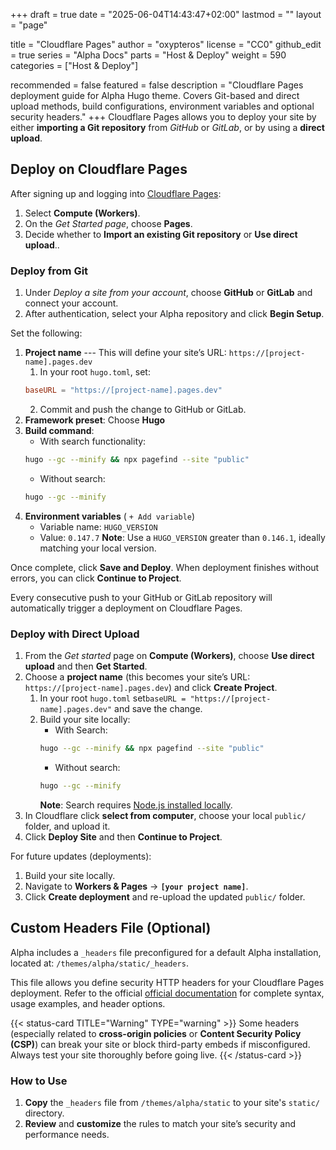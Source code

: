+++
draft = true
date = "2025-06-04T14:43:47+02:00"
lastmod = ""
layout = "page"

title = "Cloudflare Pages"
author = "oxypteros"
license = "CC0"
github_edit = true
series = "Alpha Docs"
  parts = "Host & Deploy"
  weight = 590
categories = ["Host & Deploy"]

recommended = false
featured = false
description = "Cloudflare Pages deployment guide for Alpha Hugo theme. Covers Git-based and direct upload methods, build configurations, environment variables and optional security headers."
+++
Cloudflare Pages allows you to deploy your site by either **importing a Git repository** from *GitHub* or *GitLab*, or by using a **direct upload**.

## Deploy on Cloudflare Pages
After signing up and logging into [Cloudflare Pages](https://pages.cloudflare.com/):

1. Select **Compute (Workers)**.
2. On the *Get Started page*, choose **Pages**.
3. Decide whether to **Import an existing Git repository** or **Use direct upload**..

### Deploy from Git
1. Under *Deploy a site from your account*, choose **GitHub** or **GitLab** and connect your account.
2. After authentication, select your Alpha repository and click **Begin Setup**.

Set the following:
1. **Project name** --- This will define your site’s URL: `https://[project-name].pages.dev`
    1. In your root `hugo.toml`, set: 
      ```toml
      baseURL = "https://[project-name].pages.dev"
      ```
    2. Commit and push the change to GitHub or GitLab.
2. **Framework preset**: Choose **Hugo**
3. **Build command**:
    - With search functionality: 
    ```bash
    hugo --gc --minify && npx pagefind --site "public"
    ```
    - Without search: 
    ```bash
    hugo --gc --minify
    ```
4. **Environment variables** ( `+ Add variable`)
    - Variable name: `HUGO_VERSION`
    - Value: `0.147.7`
    **Note**: Use a `HUGO_VERSION` greater than `0.146.1`, ideally matching your local version.

Once complete, click **Save and Deploy**. 
When deployment finishes without errors, you can click **Continue to Project**.

Every consecutive push to your GitHub or GitLab repository will automatically trigger a deployment on Cloudflare Pages.

### Deploy with Direct Upload
1. From the *Get started* page on  **Compute (Workers)**,  choose **Use direct upload** and then **Get Started**.
2. Choose a **project name** (this becomes your site’s URL: `https://[project-name].pages.dev`) and click **Create Project**.
    1. In your root `hugo.toml` set`baseURL = "https://[project-name].pages.dev"` and save the change.
    2. Build your site locally:
        - With Search: 
        ```bash
        hugo --gc --minify && npx pagefind --site "public"
        ```
        - Without search: 
        ```bash
        hugo --gc --minify
        ```
        **Note**: Search requires [Node.js installed locally](/docs/developing-alpha/install-node).
3. In Cloudflare click **select from computer**, choose your local `public/` folder, and upload it.
4. Click **Deploy Site** and then **Continue to Project**.

For future updates (deployments):
1. Build your site locally.
2. Navigate to **Workers & Pages** → **`[your project name]`**.
3. Click **Create deployment** and re-upload the updated `public/` folder.

## Custom Headers File (Optional)
Alpha includes a `_headers` file preconfigured for a default Alpha installation, located at: `/themes/alpha/static/_headers`. 

This file allows you define security HTTP headers for your Cloudflare Pages deployment. Refer to the official [official documentation](https://developers.cloudflare.com/pages/configuration/headers/) for complete syntax, usage examples, and header options.

{{< status-card TITLE="Warning" TYPE="warning" >}}
Some headers (especially related to **cross-origin policies** or **Content Security Policy (CSP)**) can break your site or block third-party embeds if misconfigured. Always test your site thoroughly before going live.
{{< /status-card >}}
### How to Use
1. **Copy** the `_headers` file from `/themes/alpha/static` to your site's `static/` directory.
2. **Review** and **customize** the rules to match your site’s security and performance needs.
